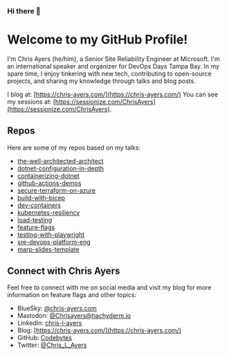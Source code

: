 ### Hi there 👋

# Welcome to my GitHub Profile!

I'm Chris Ayers (he/him), a Senior Site Reliability Engineer at Microsoft. I'm an international speaker and organizer for DevOps Days Tampa Bay. In my spare time, I enjoy tinkering with new tech, contributing to open-source projects, and sharing my knowledge through talks and blog posts. 

I blog at: [https://chris-ayers.com/](https://chris-ayers.com/)
You can see my sessions at: [https://sessionize.com/ChrisAyers](https://sessionize.com/ChrisAyers).

## Repos

Here are some of my repos based on my talks:

- [the-well-architected-architect](https://github.com/codebytes/the-well-architected-architect)
- [dotnet-configuration-in-depth](https://github.com/codebytes/dotnet-configuration-in-depth)
- [containerizing-dotnet](https://github.com/codebytes/containerizing-dotnet)
- [github-actions-demos](https://github.com/codebytes/github-actions-demos)
- [secure-terraform-on-azure](https://github.com/codebytes/secure-terraform-on-azure)
- [build-with-bicep](https://github.com/codebytes/build-with-bicep)
- [dev-containers](https://github.com/codebytes/dev-containers)
- [kubernetes-resiliency](https://github.com/codebytes/kubernetes-resiliency)
- [load-testing](https://github.com/codebytes/load-testing)
- [feature-flags](https://github.com/codebytes/feature-flags)
- [testing-with-playwright](https://github.com/codebytes/testing-with-playwright)
- [sre-devops-platform-eng](https://github.com/codebytes/sre-devops-platform-eng)
- [marp-slides-template](https://github.com/codebytes/marp-slides-template)

## Connect with Chris Ayers

Feel free to connect with me on social media and visit my blog for more information on feature flags and other topics:

- BlueSky: [@chris-ayers.com](https://bsky.app/profile/chris-ayers.com)
- Mastodon: <a rel="me" href="https://hachyderm.io/@Chrisayers">@Chrisayers@hachyderm.io</a>
- LinkedIn: [chris-l-ayers](https://linkedin.com/in/chris-l-ayers/)
- Blog: [https://chris-ayers.com/](https://chris-ayers.com/)
- GitHub: [Codebytes](https://github.com/codebytes)
- Twitter: [@Chris_L_Ayers](https://twitter.com/Chris_L_Ayers)
                 
<!--
**Codebytes/Codebytes** is a ✨ _special_ ✨ repository because its `README.md` (this file) appears on your GitHub profile.

Here are some ideas to get you started:

- 🔭 I’m currently working on ...
- 🌱 I’m currently learning ...
- 👯 I’m looking to collaborate on ...
- 🤔 I’m looking for help with ...
- 💬 Ask me about ...
- 📫 How to reach me: ...
- 😄 Pronouns: ...
- ⚡ Fun fact: ...
-->
